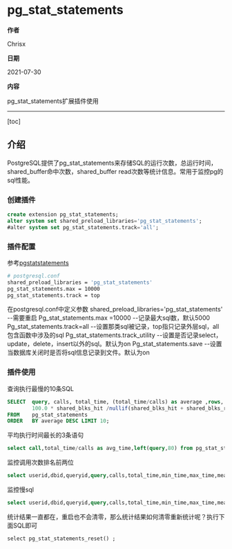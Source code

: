 # pg_stat_statements

**作者**

Chrisx

**日期**

2021-07-30

**内容**

pg_stat_statements扩展插件使用

---

[toc]

## 介绍

PostgreSQL提供了pg_stat_statements来存储SQL的运行次数，总运行时间，shared_buffer命中次数，shared_buffer read次数等统计信息。常用于监控pg的sql性能。

### 创建插件

``` sql
create extension pg_stat_statements;
alter system set shared_preload_libraries='pg_stat_statements';
#alter system set pg_stat_statements.track='all';
```

### 插件配置

参考[pgstatstatements](https://www.postgresql.org/docs/current/pgstatstatements.html)

``` bash
# postgresql.conf
shared_preload_libraries = 'pg_stat_statements'
pg_stat_statements.max = 10000
pg_stat_statements.track = top

```

在postgresql.conf中定义参数
shared_preload_libraries='pg_stat_statements'   --需要重启
Pg_stat_statements.max =10000   --记录最大sql数，默认5000
Pg_stat_statements.track=all    --设置那类sql被记录，top指只记录外层sql，all包含函数中涉及的sql
Pg_stat_statements.track_utility    --设置是否记录select，update，delete，insert以外的sql。默认为on
Pg_stat_statements.save --设置当数据库关闭时是否将sql信息记录到文件。默认为on

### 插件使用

查询执行最慢的10条SQL

``` sql
SELECT  query, calls, total_time, (total_time/calls) as average ,rows, 
        100.0 * shared_blks_hit /nullif(shared_blks_hit + shared_blks_read, 0) AS hit_percent 
FROM    pg_stat_statements 
ORDER   BY average DESC LIMIT 10;

```

平均执行时间最长的3条语句

``` sql
select call,total_time/calls as avg_time,left(query,80) from pg_stat_statements order by 2 desc limit 3;

```

监控调用次数排名前两位

```sql
select userid,dbid,queryid,query,calls,total_time,min_time,max_time,mean_time,rows from pg_stat_statements  order by calls desc limit 2;
```

监控慢sql

```sql
select userid,dbid,queryid,query,calls,total_time,min_time,max_time,mean_time,rows from pg_stat_statements  order by mean_time desc limit 2;
```

统计结果一直都在，重启也不会清零，那么统计结果如何清零重新统计呢？执行下面SQL即可

``` sql
select pg_stat_statements_reset() ;

```

<!--
常用sql参考
查询读取Buffer次数最多的SQL，这些SQL可能由于所查询的数据没有索引，而导致了过多的Buffer读，也同时大量消耗了CPU。

select * from pg_stat_statements order by shared_blks_hit+shared_blks_read desc limit 5;

查询最耗IO SQL语句，单次调用最耗IO SQL TOP 5：
select userid::regrole, dbid, query from pg_stat_statements order by (blk_read_time+blk_write_time)/calls desc limit 5;  
查询总最耗IO SQL TOP 5
select userid::regrole, dbid, query from pg_stat_statements order by (blk_read_time+blk_write_time) desc limit 5;  
查询最耗时 SQL，单次调用最耗时 SQL TOP 5
select userid::regrole, dbid, mean_time ,query from pg_stat_statements order by mean_time desc limit 5; 
查询总最耗时 SQL TOP 5
select userid::regrole, dbid, total_time, query from pg_stat_statements order by total_time desc limit 5;
查询响应时间抖动最严重 SQL
select userid::regrole, dbid, query from pg_stat_statements order by stddev_time desc limit 5; 
查询最耗共享内存 SQL
select userid::regrole, dbid, query from pg_stat_statements order by (shared_blks_hit+shared_blks_dirtied) desc limit 5;  
查询最耗临时空间 SQL
select userid::regrole, dbid, query from pg_stat_statements order by temp_blks_written desc limit 5; 
-->
